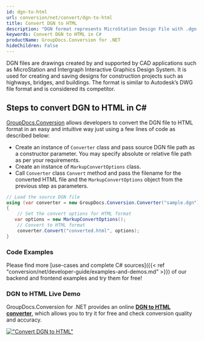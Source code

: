 ```yaml
---
id: dgn-to-html
url: conversion/net/convert/dgn-to-html
title: Convert DGN to HTML
description: "DGN format represents MicroStation Design File with .dgn extension. Learn how to convert DGN to HTML file programmatically in C# language using GroupDocs.Conversion for .NET library."
keywords: Convert DGN to HTML in C#
productName: GroupDocs.Conversion for .NET
hideChildren: False
---
```


DGN files are drawings created by and supported by CAD applications such as MicroStation and Intergraph Interactive Graphics Design System. It is used for creating and saving designs for construction projects such as highways, bridges, and buildings. The format is similar to Autodesk’s DWG file format and is considered its competitor.

## Steps to convert DGN to HTML in C#

[GroupDocs.Conversion](https://products.groupdocs.com/conversion/net) allows developers to convert the DGN file to HTML format in an easy and intuitive way just using a few lines of code as described below:

* Create an instance of `Converter` class and pass source DGN file path as a constructor parameter. You may specify absolute or relative file path as per your requirements. 
* Create an instance of `MarkupConvertOptions` class.
* Call `Converter` class `Convert` method and pass the filename for the converted HTML file and the `MarkupConvertOptions` object from the previous step as parameters.

```csharp
// Load the source DGN file
using (var converter = new GroupDocs.Conversion.Converter("sample.dgn"))
{
    // Set the convert options for HTML format
   var options = new MarkupConvertOptions();
    // Convert to HTML format
    converter.Convert("converted.html", options);
}
```

### Code Examples

Please find more [use-cases and complete C# sources]({{< ref "conversion/net/developer-guide/examples-and-demos.md" >}}) of our backend and frontend examples and try them for free!

### DGN to HTML Live Demo

GroupDocs.Conversion for .NET provides an online [**DGN to HTML converter**](https://products.groupdocs.app/conversion/dgn-to-html), which allows you to try it for free and check conversion quality and accuracy.

[!["Convert DGN to HTML"](conversion/net/images/convert-to-html/convert-dgn-to-html.png)](https://products.groupdocs.app/conversion/dgn-to-html)